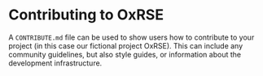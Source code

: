 # Contributing to OxRSE

A `CONTRIBUTE.md` file can be used to show users how to contribute to your project (in this case our fictional project OxRSE).
This can include any community guidelines, but also style guides, or information about the development infrastructure.


